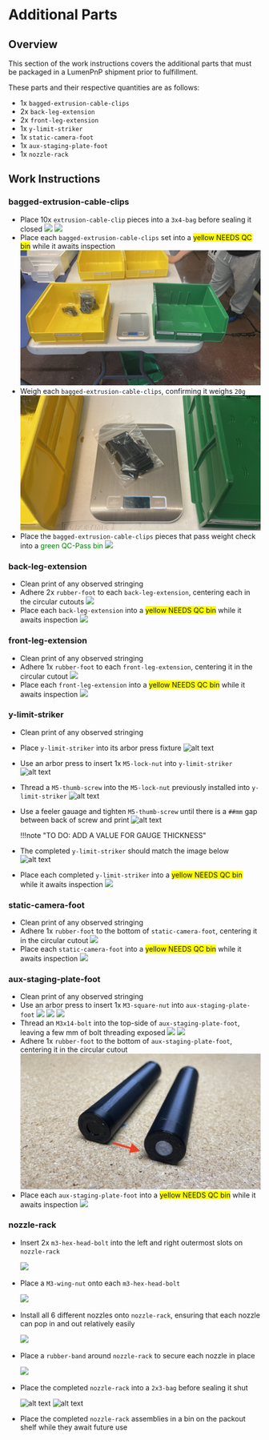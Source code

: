 # Additional Parts

## Overview

This section of the work instructions covers the additional parts that must be packaged in a LumenPnP shipment prior to fulfillment.

These parts and their respective quantities are as follows:

- 1x `bagged-extrusion-cable-clips`
- 2x `back-leg-extension`
- 2x `front-leg-extension`
- 1x `y-limit-striker`
- 1x `static-camera-foot`
- 1x `aux-staging-plate-foot`
- 1x `nozzle-rack`

## Work Instructions

### bagged-extrusion-cable-clips
- Place 10x `extrusion-cable-clip` pieces into a `3x4-bag` before sealing it closed
	![](img/IMG_3667.png)
	![](img/IMG_3666.png)
- Place each `bagged-extrusion-cable-clips` set into a <span style="background-color:yellow"> yellow NEEDS QC bin</span> while it awaits inspection
	![](img/IMG_6181.jpeg)
- Weigh each `bagged-extrusion-cable-clips`, confirming it weighs `20g`
	![](img/IMG_6182.jpeg)
- Place the `bagged-extrusion-cable-clips` pieces that pass weight check into a <span style="color:green"> green QC-Pass bin</span>
	![](img/IMG_6185.jpg)

### back-leg-extension
- Clean print of any observed stringing 
- Adhere 2x `rubber-foot` to each `back-leg-extension`, centering each in the circular cutouts
	![](img/back-leg-extension.jpg)
- Place each `back-leg-extension` into a <span style="background-color:yellow"> yellow NEEDS QC bin</span> while it awaits inspection
	![](img/IMG_6179.jpg)
	
### front-leg-extension
- Clean print of any observed stringing
- Adhere 1x `rubber-foot` to each `front-leg-extension`, centering it in the circular cutout
	![](img/front-leg-extension.png)
- Place each `front-leg-extension` into a <span style="background-color:yellow"> yellow NEEDS QC bin</span> while it awaits inspection
	![](img/IMG_6180.jpg)

### y-limit-striker
- Clean print of any observed stringing 
- Place `y-limit-striker` into its arbor press fixture
	![alt text](img/y-limit-striker-insert-into-jig.jpg)

- Use an arbor press to insert 1x `M5-lock-nut` into `y-limit-striker`
	![alt text](img/y-limit-striker-insert-hex-nut.jpg)

- Thread a `M5-thumb-screw` into the `M5-lock-nut` previously installed into `y-limit-striker`
	![alt text](img/y-limit-striker-bolt-thumb-screw.jpg)

- Use a feeler gauage and tighten `M5-thumb-screw` until there is a `##mm` gap between back of screw and print
	![alt text](img/y-limit-striker-shim.jpg)

	!!!note "TO DO: ADD A VALUE FOR GAUGE THICKNESS"

- The completed `y-limit-striker` should match the image below
	![alt text](img/y-limit-striker-done.jpg)

- Place each completed `y-limit-striker` into a <span style="background-color:yellow"> yellow NEEDS QC bin</span> while it awaits inspection
	![](img/y-limit-striker-bin.png)

### static-camera-foot
- Clean print of any observed stringing 
- Adhere 1x `rubber-foot` to the bottom of `static-camera-foot`, centering it in the circular cutout
	![](img/static-camera-foot-rubber.jpg)
- Place each `static-camera-foot` into a <span style="background-color:yellow"> yellow NEEDS QC bin</span> while it awaits inspection
	![](img/static-camera-foot.png)

### aux-staging-plate-foot
- Clean print of any observed stringing
- Use an arbor press to insert 1x `M3-square-nut` into `aux-staging-plate-foot`
	![](img/aux-staging-plate-foot-1.jpg)
	![](img/aux-staging-plate-foot-2.jpg)
	![](img/aux-staging-plate-foot-3.jpg)
- Thread an `M3x14-bolt` into the top-side of `aux-staging-plate-foot`, leaving a few mm of bolt threading exposed
	![](img/build-foot-separated.png)
	![](img/build-foot.png)
- Adhere 1x `rubber-foot` to the bottom of `aux-staging-plate-foot`, centering it in the circular cutout
	![](img/build-foot-rubber.jpeg)
- Place each `aux-staging-plate-foot` into a <span style="background-color:yellow"> yellow NEEDS QC bin</span> while it awaits inspection
	![](img/aux-staging-plate-foot-bin.png)

### nozzle-rack

- Insert 2x `m3-hex-head-bolt` into the left and right outermost slots on `nozzle-rack`

    <img src="img/image13.jpg" width="60%"/>

- Place a `M3-wing-nut` onto each `m3-hex-head-bolt`

    <img src="img/add-wing-nut.jpg" width="60%"/>

- Install all 6 different nozzles onto `nozzle-rack`, ensuring that each nozzle can pop in and out relatively easily

 	<img src="img/image24.jpg" width="60%"/>

- Place a `rubber-band` around `nozzle-rack` to secure each nozzle in place

	<img src="img/image18.jpg" width="60%"/>

- Place the completed `nozzle-rack` into a `2x3-bag` before sealing it shut

	![alt text](img/bag-nozzle-rack-1.JPG)
	![alt text](img/bag-nozzle-rack-2.JPG)

- Place the completed `nozzle-rack` assemblies in a bin on the packout shelf while they await future use
